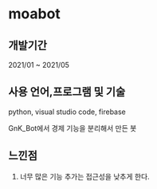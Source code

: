 # moabot

## 개발기간

2021/01 ~ 2021/05

## 사용 언어,프로그램 및 기술
python, visual studio code, firebase

GnK_Bot에서 경제 기능을 분리해서 만든 봇


## 느낀점

1. 너무 많은 기능 추가는 접근성을 낮추게 한다.
